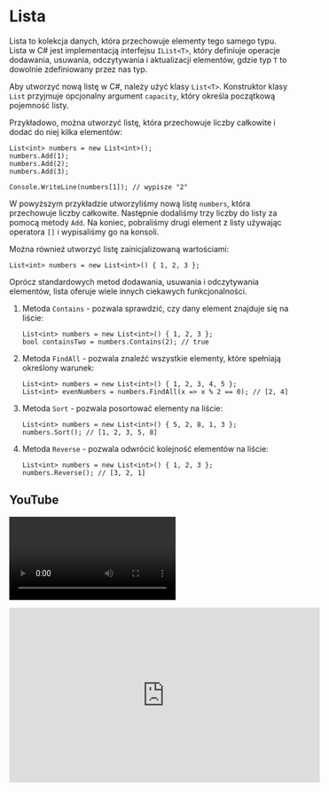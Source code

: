 # Lista

Lista to kolekcja danych, która przechowuje elementy tego samego typu. Lista w C# jest implementacją interfejsu `IList<T>`, który definiuje operacje dodawania, usuwania, odczytywania i aktualizacji elementów, gdzie typ `T` to dowolnie zdefiniowany przez nas typ.

Aby utworzyć nową listę w C#, należy użyć klasy `List<T>`. Konstruktor klasy `List` przyjmuje opcjonalny argument `capacity`, który określa początkową pojemność listy.

Przykładowo, można utworzyć listę, która przechowuje liczby całkowite i dodać do niej kilka elementów:

```
List<int> numbers = new List<int>();
numbers.Add(1);
numbers.Add(2);
numbers.Add(3);

Console.WriteLine(numbers[1]); // wypisze "2"
```

W powyższym przykładzie utworzyliśmy nową listę `numbers`, która przechowuje liczby całkowite. Następnie dodaliśmy trzy liczby do listy za pomocą metody `Add`. Na koniec, pobraliśmy drugi element z listy używając operatora `[]` i wypisaliśmy go na konsoli.

Można również utworzyć listę zainicjalizowaną wartościami:

`List<int> numbers = new List<int>() { 1, 2, 3 };`

 Oprócz standardowych metod dodawania, usuwania i odczytywania elementów, lista oferuje wiele innych ciekawych funkcjonalności.

1. Metoda `Contains` - pozwala sprawdzić, czy dany element znajduje się na liście:
    ```
    List<int> numbers = new List<int>() { 1, 2, 3 };
    bool containsTwo = numbers.Contains(2); // true
    ```
2. Metoda `FindAll` - pozwala znaleźć wszystkie elementy, które spełniają określony warunek:
    ```
    List<int> numbers = new List<int>() { 1, 2, 3, 4, 5 };
    List<int> evenNumbers = numbers.FindAll(x => x % 2 == 0); // [2, 4]
    ```
3. Metoda `Sort` - pozwala posortować elementy na liście:
    ```
    List<int> numbers = new List<int>() { 5, 2, 8, 1, 3 };
    numbers.Sort(); // [1, 2, 3, 5, 8]
    ```
4. Metoda `Reverse` - pozwala odwrócić kolejność elementów na liście:
    ```
    List<int> numbers = new List<int>() { 1, 2, 3 };
    numbers.Reverse(); // [3, 2, 1]
    ```


## YouTube

<video>https://www.youtube.com/watch?v=9CcOqfEnV2o</video>

<iframe width="560" height="315" src="https://www.youtube.com/embed/Ssg8sml3Eak" title="YouTube video player" frameborder="0" allow="accelerometer; autoplay; clipboard-write; encrypted-media; gyroscope; picture-in-picture; web-share" allowfullscreen></iframe>
